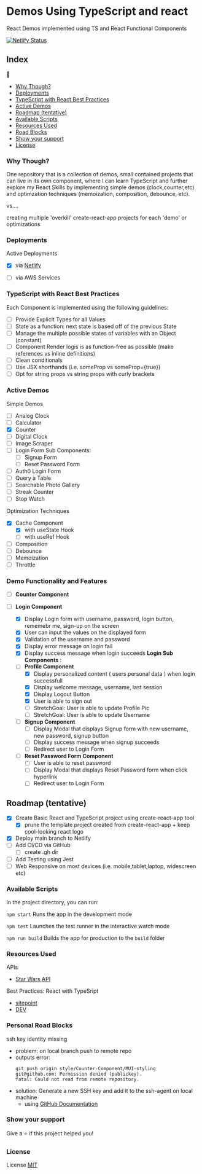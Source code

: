 # Demos Using TypeScript and react

React Demos implemented using TS and React Functional Components

[![Netlify Status](https://api.netlify.com/api/v1/badges/97e1271e-d18b-4ab4-b5e5-5f2518f6f88d/deploy-status)](https://app.netlify.com/sites/dev0-react-demos/deploys)

## Index

:book:
  - [Why Though?](#why-though)
  - [Deployments](#deployments)
  - [TypeScript with React Best Practices](#typescript-with-react-best-practices)
  - [Active Demos](#active-demos)
  - [Roadmap (tentative)](#roadmap-tentative)
  - [Available Scripts](#available-scripts)
  - [Resources Used](#resources-used)
  - [Road Blocks](#road-blocks)
  - [Show your support](#show-your-support)
  - [License](#license)

### Why Though?

One repository that is a collection of demos, small contained projects that can live in its own component, where I can learn TypeScript and further explore my React Skills by implementing simple demos (clock,counter,etc) and optimzation techniques (memoization, composition, debounce, etc).

vs....

creating multiple 'overkill' create-react-app projects for each 'demo' or optimizations

### Deployments

Active Deployments 

- [x] via [ Netlify ](https://dev0-react-demos.netlify.app/)

- [ ] via AWS Services

### TypeScript with React Best Practices 

Each Component is implemented using the following guidelines:

- [ ] Provide Explicit Types for all Values
- [ ] State as a function: next state is based off of the previous State
- [ ] Manage the multiple possible states of variables with an Object (constant)
- [ ] Component Render logis is as function-free as possible (make references vs inline definitions)
- [ ] Clean conditionals 
- [ ] Use JSX shorthands (i.e. someProp vs someProp={true})
- [ ] Opt for string props vs string props with curly brackets

### Active Demos

Simple Demos
- [ ] Analog Clock
- [ ] Calculator
- [x] Counter
- [ ] Digital Clock
- [ ] Image Scraper
- [ ] Login Form
  Sub Components:
  - [ ] Signup Form
  - [ ] Reset Password Form
- [ ] Auth0 Login Form
- [ ] Query a Table
- [ ] Searchable Photo Gallery
- [ ] Streak Counter
- [ ] Stop Watch

Optimization Techniques
- [x] Cache Component
  - [x] with useState Hook
  - [ ] with useRef Hook
- [ ] Composition
- [ ] Debounce 
- [ ] Memoization
- [ ] Throttle

### Demo Functionality and Features

- [ ] **Counter Component**

- [ ] **Login Component**
    - [x] Display Login form with username, password, login button, rememebr me, sign-up on the screen
    - [x] User can input the values on the displayed form
    - [x] Validation of the username and password
    - [x] Display error message on login fail
    - [x] Display success message when login succeeds
**Login Sub Components** :
  - [ ] **Profile Component**
    - [x] Display personalized content ( users personal data ) when login successfull
    - [x] Display welcome message, username, last session
    - [x] Display Logout Button 
    - [x] User is able to sign out
    - [ ] StretchGoal: User is able to update Profile Pic
    - [ ] StretchGoal: User is able to update Username
  - [ ] **Signup Component**
    - [ ] Display Modal that displays Signup form with new username, new password, signup button
    - [ ] Display success message when signup succeeds
    - [ ] Redirect user to Login Form
  - [ ] **Reset Password Form Component**
    - [ ] User is able to reset password 
    - [ ] Display Modal that displays Reset Password form when click hyperlink
    - [ ] Redirect user to Login Form

## Roadmap (tentative)

- [x] Create Basic React and TypeScript project using create-react-app tool
  - [x] prune the template project created from create-react-app + keep cool-looking react logo
- [x] Deploy main branch to Netlify
- [ ] Add CI/CD via GitHub
  - [ ] create .gh dir
- [ ] Add Testing using Jest     
- [ ] Web Responsive on most devices (i.e. mobile,tablet,laptop, widescreen etc)

### Available Scripts

In the project directory, you can run:

`npm start` Runs the app in the development mode

`npm test` Launches the test runner in the interactive watch mode

`npm run build` Builds the app for production to the `build` folder

### Resources Used

APIs

- [Star Wars API](https://swapi.dev/documentation#base)

Best Practices: React with TypeSript
- [ sitepoint ](https://www.sitepoint.com/react-with-typescript-best-practices/)
- [ DEV ](https://dev.to/ruppysuppy/7-tips-for-clean-react-typescript-code-you-must-know-2da2)

### Personal Road Blocks

ssh key identity missing
- problem: on local branch push to remote repo
- outputs error: 
    ```
    git push origin style/Counter-Component/MUI-styling
    git@github.com: Permission denied (publickey).
    fatal: Could not read from remote repository.
- solution: Generate a new SSH key and add it to the ssh-agent on local machine 
  - using [GitHub Documentation](https://docs.github.com/en/authentication/connecting-to-github-with-ssh/generating-a-new-ssh-key-and-adding-it-to-the-ssh-agent)

### Show your support

Give a ⭐️ if this project helped you!

### License

License [MIT](https://opensource.org/licenses/MIT)